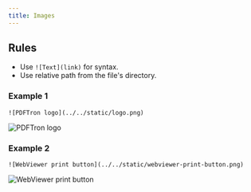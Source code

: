 ```yaml
---
title: Images
---
```


## Rules

* Use `![Text](link)` for syntax.
* Use relative path from the file's directory.

### Example 1

```
![PDFTron logo](../../static/logo.png)
```

![PDFTron logo](../../static/logo.png)

### Example 2

```
![WebViewer print button](../../static/webviewer-print-button.png)
```

![WebViewer print button](../../static/webviewer-print-button.png)
